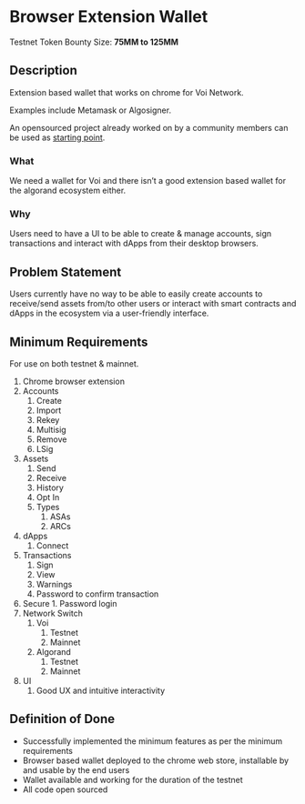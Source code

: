 # Browser Extension Wallet

Testnet Token Bounty Size: **75MM to 125MM**

## Description

Extension based wallet that works on chrome for Voi Network.

Examples include Metamask or Algosigner. 

An opensourced project already worked on by a community members can be used as [starting point](https://github.com/VoiNetwork/voila.money). 

### What

We need a wallet for Voi and there isn’t a good extension based wallet for the algorand ecosystem either. 

### Why

Users need to have a UI to be able to create & manage accounts, sign transactions and interact with dApps from their desktop browsers.

## Problem Statement

Users currently have no way to be able to easily create accounts to receive/send assets from/to other users or interact with smart contracts and dApps in the ecosystem via a user-friendly interface. 

## Minimum Requirements

For use on both testnet & mainnet.

1. Chrome browser extension
2. Accounts
    1. Create
    2. Import
    3. Rekey
    4. Multisig
    5. Remove
    6. LSig
3. Assets
    1. Send
    2. Receive
    3. History
    4. Opt In
    5. Types
       1. ASAs
       2. ARCs
4. dApps
    1. Connect
6. Transactions
    1. Sign
    2. View
    3. Warnings
    4. Password to confirm transaction
6. Secure
        1. Password login
8. Network Switch
    1. Voi
       1. Testnet
       2. Mainnet
    3. Algorand
       1. Testnet
       2. Mainnet
9. UI
    1. Good UX and intuitive interactivity

## Definition of Done

- Successfully implemented the minimum features as per the minimum requirements
- Browser based wallet deployed to the chrome web store, installable by and usable by the end users
- Wallet available and working for the duration of the testnet
- All code open sourced

